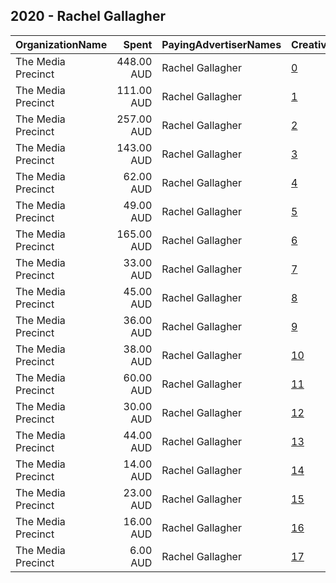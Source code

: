 ## 2020 - Rachel Gallagher 
|OrganizationName|Spent|PayingAdvertiserNames|CreativeUrls|Impressions|Genders|AgeBrackets|CountryCodes|BillingAddresses|CandidateBallotInformation|
|:---|---:|:---|:---|---:|:---|:---|:---|:---|:---|
|The Media Precinct|448.00 AUD|Rachel Gallagher|[0](https://www.snap.com/political-ads/asset/06bfbc8a98e63d8cb877a96e1b6bd3de565f3f5501f71ebf4b9da9c316fda911?mediaType=mp4)|100,603||18-24|australia|"L4, 10 Kensington Street,Chippendale,2008,AU"|Rachel Gallagher|
|The Media Precinct|111.00 AUD|Rachel Gallagher|[1](https://www.snap.com/political-ads/asset/6fe07df89369e4f536a0d889c85b3554dd5322f7291bef82091323d119765238?mediaType=mp4)|39,201||18-24|australia|"L4, 10 Kensington Street,Chippendale,2008,AU"|Rachel Gallagher|
|The Media Precinct|257.00 AUD|Rachel Gallagher|[2](https://www.snap.com/political-ads/asset/642aac6cf1294aff23a199d03b735e40977bc2aadabfe3b6f13c6859825cdd7b?mediaType=mp4)|36,864||25-34|australia|"L4, 10 Kensington Street,Chippendale,2008,AU"|Rachel Gallagher|
|The Media Precinct|143.00 AUD|Rachel Gallagher|[3](https://www.snap.com/political-ads/asset/053ed6fae98d95675ba9c1b6f850a730bd693b55f3b3c00857a6e8644e29e0f8?mediaType=mp4)|24,120||18-24|australia|"L4, 10 Kensington Street,Chippendale,2008,AU"|Rachel Gallagher|
|The Media Precinct|62.00 AUD|Rachel Gallagher|[4](https://www.snap.com/political-ads/asset/cbb9d1bc69b01f905026826de3eeed35161ca69d9351477c9e1deeebc61d425b?mediaType=mp4)|19,024||18-24|australia|"L4, 10 Kensington Street,Chippendale,2008,AU"|Rachel Gallagher|
|The Media Precinct|49.00 AUD|Rachel Gallagher|[5](https://www.snap.com/political-ads/asset/5ac520958ef592bb90a0fe5f7340a3c6c2e9f49b409777527d7d4f3341a57224?mediaType=mp4)|16,609||18-24|australia|"L4, 10 Kensington Street,Chippendale,2008,AU"|Rachel Gallagher|
|The Media Precinct|165.00 AUD|Rachel Gallagher|[6](https://www.snap.com/political-ads/asset/a4b0f12441275304cadbd9273556d718477500a5f32a13c323958070636d824b?mediaType=mp4)|13,743||35+|australia|"L4, 10 Kensington Street,Chippendale,2008,AU"|Rachel Gallagher|
|The Media Precinct|33.00 AUD|Rachel Gallagher|[7](https://www.snap.com/political-ads/asset/3cad7cbad599ce8e964db191a4a4b3bf6cfe17681dd5955e5d19249c10a5af02?mediaType=mp4)|8,940||18-24|australia|"L4, 10 Kensington Street,Chippendale,2008,AU"|Rachel Gallagher|
|The Media Precinct|45.00 AUD|Rachel Gallagher|[8](https://www.snap.com/political-ads/asset/cbb9d1bc69b01f905026826de3eeed35161ca69d9351477c9e1deeebc61d425b?mediaType=mp4)|8,551||25-34|australia|"L4, 10 Kensington Street,Chippendale,2008,AU"|Rachel Gallagher|
|The Media Precinct|36.00 AUD|Rachel Gallagher|[9](https://www.snap.com/political-ads/asset/6fe07df89369e4f536a0d889c85b3554dd5322f7291bef82091323d119765238?mediaType=mp4)|5,541||25-34|australia|"L4, 10 Kensington Street,Chippendale,2008,AU"|Rachel Gallagher|
|The Media Precinct|38.00 AUD|Rachel Gallagher|[10](https://www.snap.com/political-ads/asset/7789946510200cb2d988109393708a22fa3e657b3b7681e8974f441364da1d43?mediaType=mp4)|5,028||25-34|australia|"L4, 10 Kensington Street,Chippendale,2008,AU"|Rachel Gallagher|
|The Media Precinct|60.00 AUD|Rachel Gallagher|[11](https://www.snap.com/political-ads/asset/6fe07df89369e4f536a0d889c85b3554dd5322f7291bef82091323d119765238?mediaType=mp4)|4,901||35+|australia|"L4, 10 Kensington Street,Chippendale,2008,AU"|Rachel Gallagher|
|The Media Precinct|30.00 AUD|Rachel Gallagher|[12](https://www.snap.com/political-ads/asset/3cad7cbad599ce8e964db191a4a4b3bf6cfe17681dd5955e5d19249c10a5af02?mediaType=mp4)|4,301||25-34|australia|"L4, 10 Kensington Street,Chippendale,2008,AU"|Rachel Gallagher|
|The Media Precinct|44.00 AUD|Rachel Gallagher|[13](https://www.snap.com/political-ads/asset/5ac520958ef592bb90a0fe5f7340a3c6c2e9f49b409777527d7d4f3341a57224?mediaType=mp4)|4,006||35+|australia|"L4, 10 Kensington Street,Chippendale,2008,AU"|Rachel Gallagher|
|The Media Precinct|14.00 AUD|Rachel Gallagher|[14](https://www.snap.com/political-ads/asset/5ac520958ef592bb90a0fe5f7340a3c6c2e9f49b409777527d7d4f3341a57224?mediaType=mp4)|2,460||25-34|australia|"L4, 10 Kensington Street,Chippendale,2008,AU"|Rachel Gallagher|
|The Media Precinct|23.00 AUD|Rachel Gallagher|[15](https://www.snap.com/political-ads/asset/bd6eae98b15b99d286a8d91f065da4a2634a4e43888751b04d0d2a79e1a6d73e?mediaType=mp4)|2,061||35+|australia|"L4, 10 Kensington Street,Chippendale,2008,AU"|Rachel Gallagher|
|The Media Precinct|16.00 AUD|Rachel Gallagher|[16](https://www.snap.com/political-ads/asset/3cad7cbad599ce8e964db191a4a4b3bf6cfe17681dd5955e5d19249c10a5af02?mediaType=mp4)|1,751||35+|australia|"L4, 10 Kensington Street,Chippendale,2008,AU"|Rachel Gallagher|
|The Media Precinct|6.00 AUD|Rachel Gallagher|[17](https://www.snap.com/political-ads/asset/cbb9d1bc69b01f905026826de3eeed35161ca69d9351477c9e1deeebc61d425b?mediaType=mp4)|615||35+|australia|"L4, 10 Kensington Street,Chippendale,2008,AU"|Rachel Gallagher|
